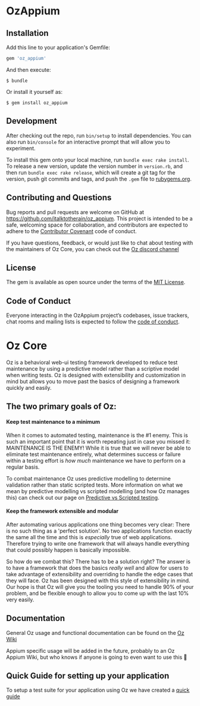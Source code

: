 # OzAppium

## Installation

Add this line to your application's Gemfile:

```ruby
gem 'oz_appium'
```

And then execute:

    $ bundle

Or install it yourself as:

    $ gem install oz_appium

## Development

After checking out the repo, run `bin/setup` to install dependencies. You can also run `bin/console` for an interactive prompt that will allow you to experiment.

To install this gem onto your local machine, run `bundle exec rake install`. To release a new version, update the version number in `version.rb`, and then run `bundle exec rake release`, which will create a git tag for the version, push git commits and tags, and push the `.gem` file to [rubygems.org](https://rubygems.org).

## Contributing and Questions

Bug reports and pull requests are welcome on GitHub at https://github.com/italktotherain/oz_appium. This project is intended to be a safe, welcoming space for collaboration, and contributors are expected to adhere to the [Contributor Covenant](http://contributor-covenant.org) code of conduct.

If you have questions, feedback, or would just like to chat about testing with the maintainers of Oz Core, you can check out the [Oz discord channel](https://discord.gg/yjKsWS6)

## License

The gem is available as open source under the terms of the [MIT License](https://opensource.org/licenses/MIT).

## Code of Conduct

Everyone interacting in the OzAppium project’s codebases, issue trackers, chat rooms and mailing lists is expected to follow the [code of conduct](https://github.com/italktotherain/oz_appium/blob/master/CODE_OF_CONDUCT.md).


# Oz Core

Oz is a behavioral web-ui testing framework developed to reduce test maintenance by using a predictive model rather
than a scriptive model when writing tests. Oz is designed with extensibility and customization in mind but allows you
to move past the basics of designing a framework quickly and easily.

## The two primary goals of Oz:
#### Keep test maintenance to a minimum
When it comes to automated testing, maintenance is the #1 enemy. This is such an important point that it is worth
repeating just in case you missed it: MAINTENANCE IS THE ENEMY! While it is true that we will never be able to eliminate
test maintenance entirely, what determines success or failure within a testing effort is _how much_ maintenance we have
to perform on a regular basis.

To combat maintenance Oz uses predictive modelling to determine validation rather than
static scripted tests. More information on what we mean by predictive modelling vs scripted modelling (and how Oz manages this)
can check out our page on [Predictive vs Scripted testing](https://github.com/greenarrowdb/oz/wiki/Predictive-vs-Scripted-testing).

#### Keep the framework extensible and modular
  After automating various applications one thing becomes very clear: There is no such thing as a 'perfect solution'.
No two applications function exactly the same all the time and this is _especially_ true of web applications.
Therefore trying to write one framework that will always handle everything that could possibly happen is basically impossible.

  So how do we combat this? There has to be a solution right? The answer is to have a framework that does the basics
_really well_ and allow for users to take advantage of extensibility and overriding to handle the edge cases that they will face.
Oz has been designed with this style of extensibility in mind. Our hope is that Oz will give you the tooling you need to
handle 90% of your problem, and be flexible enough to allow you to come up with the last 10% very easily.

## Documentation

General Oz usage and functional documentation can be found on the [Oz Wiki](https://github.com/greenarrowdb/oz/wiki)

Appium specific usage will be added in the future, probably to an Oz Appium Wiki, but who knows if anyone is going to even want to use this :shrug:

## Quick Guide for setting up your application

To setup a test suite for your application using Oz we have created a [quick guide](https://github.com/greenarrowdb/oz/wiki/Setup-Quick-Guide)

